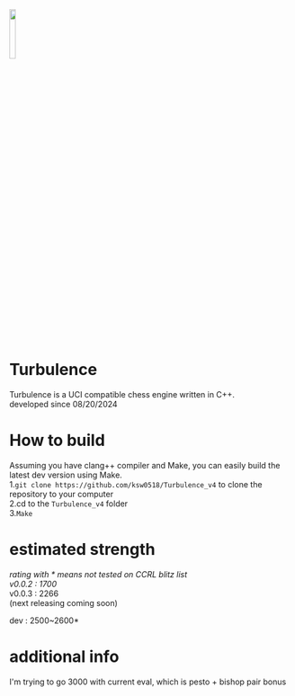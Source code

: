 <img src="https://github.com/ksw0518/Turbulence_v4/blob/master/Turbulence_v4/Turbulence.png" width=15% height=15%>

# Turbulence
Turbulence is a UCI compatible chess engine written in C++.   
developed since 08/20/2024   

# How to build
Assuming you have clang++ compiler and Make, you can easily build the latest dev version using Make.    
1.```git clone https://github.com/ksw0518/Turbulence_v4``` to clone the repository to your computer    
2.cd to the ```Turbulence_v4``` folder    
3.```Make```

# estimated strength
*rating with * means not tested on CCRL blitz list    
v0.0.2 : 1700*    
v0.0.3 : 2266    
(next releasing coming soon)    
>>>>>>>>>>>>>>>>>>>>>>>>>>>
dev    : 2500~2600*    

# additional info
I'm trying to go 3000 with current eval, which is pesto + bishop pair bonus
